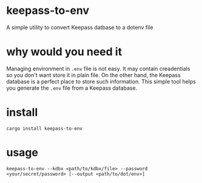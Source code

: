 # keepass-to-env

A simple utility to convert Keepass datbase to a dotenv file

# why would you need it

Managing environment in `.env` file is not easy. It may contain creadentials so you don't want store it in plain file. On the other hand, the Keepass database is a perfect place to store such information. This simple tool helps you generate the `.env` file from a Keepass database.

# install

```
cargo install keepass-to-env
```

# usage

```
keepass-to-env --kdbx <path/to/kdbx/file> --password <your/secret/password> [--output <path/to/dot/env>]
```

